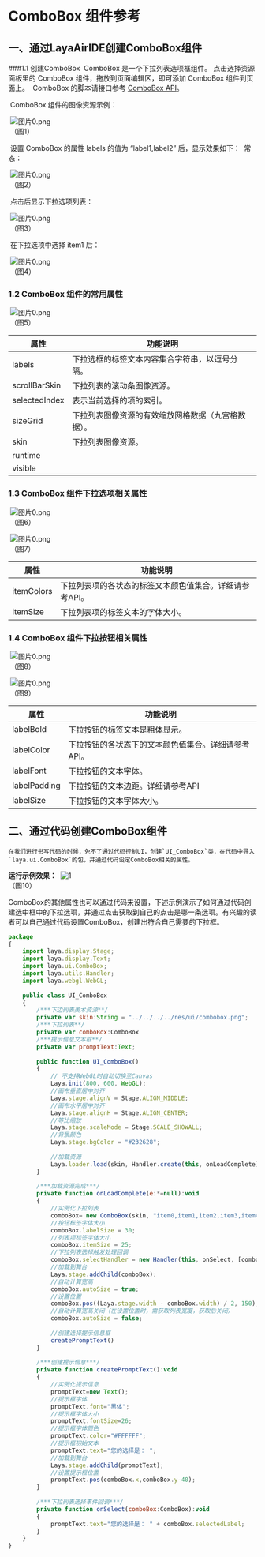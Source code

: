 # ComboBox 组件参考



## 一、通过LayaAirIDE创建ComboBox组件
###1.1 创建ComboBox
​        ComboBox 是一个下拉列表选项框组件。
​        点击选择资源面板里的 ComboBox 组件，拖放到页面编辑区，即可添加 ComboBox 组件到页面上。
​        ComboBox 的脚本请接口参考  [ComboBox API](https://layaair2.ldc2.layabox.com/api2/Chinese/index.html?version=2.9.0beta&type=2D&category=UI&class=laya.ui.ComboBox)。

​        ComboBox 组件的图像资源示例：

​        ![图片0.png](img/1.png)<br/>
​    （图1）

​        设置 ComboBox 的属性 labels 的值为 “label1,label2” 后，显示效果如下：
​        常态：

​        ![图片0.png](img/2.png)<br/>
​    （图2）

​        点击后显示下拉选项列表：

​        ![图片0.png](img/3.png)<br/>
​    （图3）

​        在下拉选项中选择 item1 后：

​        ![图片0.png](img/4.png)<br/>
​    （图4）



### 1.2 ComboBox 组件的常用属性

​        ![图片0.png](img/5.png)<br/>
​    （图5）

 

| **属性**        | **功能说明**                  |
| ------------- | ------------------------- |
| labels        | 下拉选框的标签文本内容集合字符串，以逗号分隔。   |
| scrollBarSkin | 下拉列表的滚动条图像资源。             |
| selectedIndex | 表示当前选择的项的索引。              |
| sizeGrid      | 下拉列表图像资源的有效缩放网格数据（九宫格数据）。 |
| skin          | 下拉列表图像资源。                 |
| runtime       |                           |
| visible       |                           |

 

### 1.3 ComboBox 组件下拉选项相关属性
​        ![图片0.png](img/6.png)<br/>
​    （图6）

​        ![图片0.png](img/7.png)<br/>
​    （图7）

 

| **属性**     | **功能说明**                      |
| ---------- | ----------------------------- |
| itemColors | 下拉列表项的各状态的标签文本颜色值集合。详细请参考API。 |
| itemSize   | 下拉列表项的标签文本的字体大小。              |

 

 

### 1.4 ComboBox 组件下拉按钮相关属性

​        ![图片0.png](img/8.png)<br/>
​    （图8）



​        ![图片0.png](img/9.png)<br/>
​    （图9）

 

| **属性**       | **功能说明**                    |
| ------------ | --------------------------- |
| labelBold    | 下拉按钮的标签文本是粗体显示。             |
| labelColor   | 下拉按钮的各状态下的文本颜色值集合。详细请参考API。 |
| labelFont    | 下拉按钮的文本字体。                  |
| labelPadding | 下拉按钮的文本边距。详细请参考API          |
| labelSize    | 下拉按钮的文本字体大小。                |

 

## 二、通过代码创建ComboBox组件 

 	在我们进行书写代码的时候，免不了通过代码控制UI，创建`UI_ComboBox`类，在代码中导入`laya.ui.ComboBox`的包，并通过代码设定ComboBox相关的属性。

**运行示例效果：**
​	![1](gif/1.gif)<br/>
​	（图10）

​	ComboBox的其他属性也可以通过代码来设置，下述示例演示了如何通过代码创建选中框中的下拉选项，并通过点击获取到自己的点击是哪一条选项。有兴趣的读者可以自己通过代码设置ComboBox，创建出符合自己需要的下拉框。

```javascript
package
{
	import laya.display.Stage;
	import laya.display.Text;
	import laya.ui.ComboBox;
	import laya.utils.Handler;
	import laya.webgl.WebGL;
	
	public class UI_ComboBox	
	{
		/***下边列表美术资源**/
		private var skin:String = "../../../../res/ui/combobox.png";
		/***下拉列表**/
		private var comboBox:ComboBox 
		/***提示信息文本框**/
		private var promptText:Text;
		
		public function UI_ComboBox() 
		{
			// 不支持WebGL时自动切换至Canvas
			Laya.init(800, 600, WebGL);
			//画布垂直居中对齐
			Laya.stage.alignV = Stage.ALIGN_MIDDLE;
			//画布水平居中对齐
			Laya.stage.alignH = Stage.ALIGN_CENTER;
			//等比缩放
			Laya.stage.scaleMode = Stage.SCALE_SHOWALL;
			//背景颜色
			Laya.stage.bgColor = "#232628";
			
			//加载资源
			Laya.loader.load(skin, Handler.create(this, onLoadComplete));
		}
		
		/***加载资源完成***/
		private function onLoadComplete(e:*=null):void
		{
			//实例化下拉列表
			comboBox= new ComboBox(skin, "item0,item1,item2,item3,item4,item5");
			//按钮标签字体大小
			comboBox.labelSize = 30;
			//列表项标签字体大小
			comboBox.itemSize = 25;
			//下拉列表选择触发处理回调
			comboBox.selectHandler = new Handler(this, onSelect, [comboBox]);
			//加载到舞台
			Laya.stage.addChild(comboBox);
			//自动计算宽高
			comboBox.autoSize = true;
			//设置位置
			comboBox.pos((Laya.stage.width - comboBox.width) / 2, 150);
			//自动计算宽高关闭（在设置位置时，需获取列表宽度，获取后关闭）
			comboBox.autoSize = false;
			
			//创建选择提示信息框
			createPromptText()
		}
		
		/***创建提示信息***/
		private function createPromptText():void
		{
			//实例化提示信息
			promptText=new Text();
			//提示框字体
			promptText.font="黑体";
			//提示框字体大小
			promptText.fontSize=26;
			//提示框字体颜色
			promptText.color="#FFFFFF";
			//提示框初始文本
			promptText.text="您的选择是： ";
			//加载到舞台
			Laya.stage.addChild(promptText);
			//设置提示框位置
			promptText.pos(comboBox.x,comboBox.y-40);
		}
		
		/***下拉列表选择事件回调***/
		private function onSelect(comboBox:ComboBox):void
		{
			promptText.text="您的选择是： " + comboBox.selectedLabel;
		}
	}
}
```

